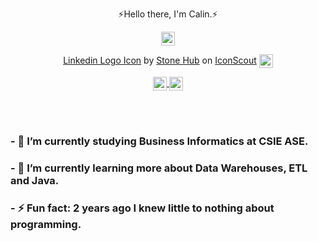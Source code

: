 <p align="center">⚡Hello there, I'm Calin.⚡</p>

<div align="center">
  <a href="https://www.linkedin.com/in/chelceacalin/">
            <img align="center"  width="22px"  align="center" src="https://cdn.jsdelivr.net/npm/simple-icons@v3/icons/linkedin.svg" />
          </a>
  
<a href="https://iconscout.com/icons/linkedin" target="_blank">Linkedin Logo Icon</a> by <a href="https://iconscout.com/contributors/stonehub">Stone Hub</a> on <a href="https://iconscout.com">IconScout</a>
 <a href="https://github.com/chelceacalin">
            <img align="center"  width="22px"  src="https://cdn.jsdelivr.net/npm/simple-icons@v3/icons/github.svg" />
          </a>

 <a href="https://www.instagram.com/chelceacalin/">
            <img align="center" width="22px"   src="https://cdn.jsdelivr.net/npm/simple-icons@v3/icons/instagram.svg" />
          </a>
<a href="https://www.facebook.com/chelcea.calin/">
            <img align="center"  width="22px"  src="https://cdn.jsdelivr.net/npm/simple-icons@v3/icons/facebook.svg" />
         </a>
</div>

<br> <br>

### - 🔭 I’m currently studying Business Informatics at CSIE ASE.
### - 🌱 I’m currently learning more about Data Warehouses, ETL and Java.
### - ⚡ Fun fact: 2 years ago I knew little to nothing about programming.

</div>





